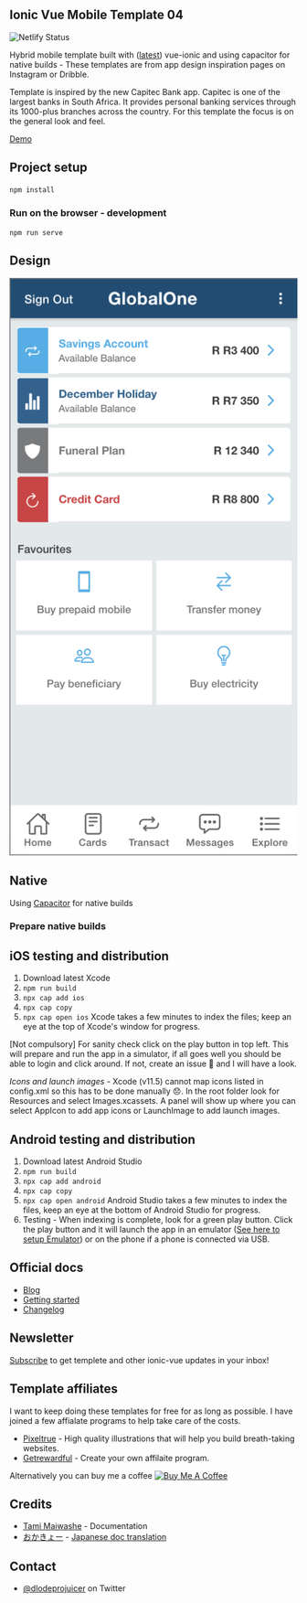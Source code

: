 ## Ionic Vue Mobile Template 04 
![Netlify Status](https://api.netlify.com/api/v1/badges/61a3f498-564f-4f61-a0b3-2ed99c9ab102/deploy-status)

Hybrid mobile template built with ([latest](https://ionicframework.com/blog/announcing-the-new-ionic-vue-beta/)) vue-ionic and using capacitor for native builds - These templates are from app design inspiration pages on Instagram or Dribble.

Template is inspired by the new Capitec Bank app. Capitec is one of the largest banks in South Africa. It provides personal banking services through its 1000-plus branches across the country. For this template the focus is on the general look and feel.

[Demo](https://ionic-vue-mobile-template-04.netlify.app)

## Project setup
```
npm install
```

### Run on the browser - development
```
npm run serve
```

## Design
![alt text](/design.png "Logo Title Text 1")

## Native

Using [Capacitor](https://capacitorjs.com/docs/getting-started) for native builds

### Prepare native builds

## iOS testing and distribution
1. Download latest Xcode
2. `npm run build`
3. `npx cap add ios`
3. `npx cap copy`
4. `npx cap open ios` Xcode takes a few minutes to index the files; keep an eye at the top of Xcode's window for progress.

[Not compulsory] For sanity check click on the play button in top left. This will prepare and run the app in a simulator, if all goes well you should be able to login and click around. If not, create an issue 🤷 and I will have a look.

*Icons and launch images* - Xcode (v11.5) cannot map icons listed in config.xml so this has to be done manually 😞. In the root folder look for Resources and select Images.xcassets. A panel will show up where you can select AppIcon to add app icons or LaunchImage to add launch images.

## Android testing and distribution
1. Download latest Android Studio
2. `npm run build`
3. `npx cap add android`
3. `npx cap copy`
4. `npx cap open android` Android Studio takes a few minutes to index the files, keep an eye at the bottom of Android Studio for progress.
5. Testing - When indexing is complete, look for a green play button. Click the play button and it will launch the app in an emulator ([See here to setup Emulator](https://developer.android.com/studio/run/managing-avds)) or on the phone if a phone is connected via USB.

## Official docs
- [Blog](https://ionicframework.com/blog/announcing-ionic-vue/)
- [Getting started](https://ionicframework.com/docs/vue/quickstart)
- [Changelog](https://github.com/ionic-team/ionic-framework/blob/master/CHANGELOG.md)

## Newsletter
[Subscribe](https://mailchi.mp/1d7bf1ee6d78/ionic-vue-templates) to get templete and other ionic-vue updates in your inbox!

## Template affiliates
I want to keep doing these templates for free for as long as possible. I have joined a few affialate programs to help take care of the costs. 
- [Pixeltrue](https://www.pixeltrue.com/?via=simo) - High quality illustrations that will help you build breath-taking websites.
- [Getrewardful](https://www.getrewardful.com/?via=simo) - Create your own affilaite program.

Alternatively you can buy me a coffee <a href="https://www.buymeacoffee.com/simomafuxwana" target="_blank"><img src="https://cdn.buymeacoffee.com/buttons/v2/default-yellow.png" alt="Buy Me A Coffee" width="120px" height="30px" style="height: 30px !important;width: 120px !important;" ></a>

## Credits
- [Tami Maiwashe](https://www.linkedin.com/in/tami-maiwashe-32824a19a/) - Documentation
- [おかきょー](https://twitter.com/31415O_Kyo) - [Japanese doc translation](https://github.com/dlodeprojuicer/ionic-vue-mobile-template-01/blob/master/readme-ja.md)

## Contact
- [@dlodeprojuicer](https://twitter.com/dlodeprojuicer) on Twitter
